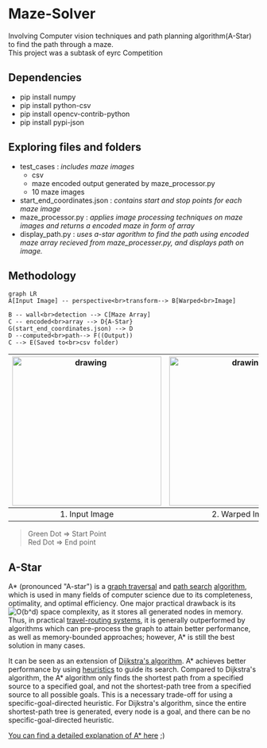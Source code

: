 # Maze-Solver
Involving Computer vision techniques and path planning algorithm(A-Star) to find the path through a maze.
<br>This project was a subtask of eyrc Competition

## Dependencies

 - pip install numpy
 - pip install python-csv
 - pip install opencv-contrib-python
 - pip install pypi-json
 
## Exploring files and folders
 - test_cases : *includes maze images*
	 - csv
	 - maze encoded output generated by maze_processor.py
	 - 10 maze images 
 - start_end_coordinates.json : *contains start and stop points for each maze image* 
 - maze_processor.py : *applies image processing techniques on maze images and returns a encoded maze in form of array*
 - display_path.py : *uses a-star agorithm to find the path using encoded maze array recieved from maze_processer.py, and displays path on image.*

## Methodology
```mermaid
graph LR
A[Input Image] -- perspective<br>transform--> B[Warped<br>Image]

B -- wall<br>detection --> C[Maze Array]
C -- encoded<br>array --> D{A-Star}
G(start_end_coordinates.json) --> D
D --computed<br>path--> F((Output))
C --> E(Saved to<br>csv folder)
```
|<img caption="Input image" src="https://user-images.githubusercontent.com/69575673/204813648-ec2010ff-5ecf-4b2d-9379-f67396e42c87.jpg" alt="drawing" width="300"/>| <img caption="Input image" src="https://user-images.githubusercontent.com/69575673/204815478-0c679391-4bc9-44b9-847c-1a8bca0cedfe.JPG" alt="drawing" width="300"/> | <img caption="Input image" src="https://user-images.githubusercontent.com/69575673/204816034-0d030d94-edab-4b34-8f31-27c1a1a9613c.JPG" alt="drawing" width="300"/> |
|:--:|:--:|:--:|
| 1. Input Image| 2. Warped Image| 3. Output Image|

> Green Dot ⇒ Start Point<br>
> Red Dot ⇒ End point


## A-Star
A*  (pronounced "A-star") is a  [graph traversal](https://en.wikipedia.org/wiki/Graph_traversal "Graph traversal")  and  [path search](https://en.wikipedia.org/wiki/Pathfinding "Pathfinding")  [algorithm](https://en.wikipedia.org/wiki/Algorithm "Algorithm"), which is used in many fields of computer science due to its completeness, optimality, and optimal efficiency.  One major practical drawback is its  ![O(b^d)](https://wikimedia.org/api/rest_v1/media/math/render/svg/c99d691c81f015266d1626ef381d2a1a49466fbb)  space complexity, as it stores all generated nodes in memory. Thus, in practical  [travel-routing systems](https://en.wikipedia.org/wiki/Travel-routing_system "Travel-routing system"), it is generally outperformed by algorithms which can pre-process the graph to attain better performance, as well as memory-bounded approaches; however, A* is still the best solution in many cases.

It can be seen as an extension of  [Dijkstra's algorithm](https://en.wikipedia.org/wiki/Dijkstra%27s_algorithm "Dijkstra's algorithm"). A* achieves better performance by using  [heuristics](https://en.wikipedia.org/wiki/Heuristic_(computer_science) "Heuristic (computer science)")  to guide its search. Compared to Dijkstra's algorithm, the A* algorithm only finds the shortest path from a specified source to a specified goal, and not the shortest-path tree from a specified source to all possible goals. This is a necessary trade-off for using a specific-goal-directed heuristic. For Dijkstra's algorithm, since the entire shortest-path tree is generated, every node is a goal, and there can be no specific-goal-directed heuristic.

[You can find a detailed explanation of A* here](https://www.geeksforgeeks.org/a-search-algorithm/) ;)
